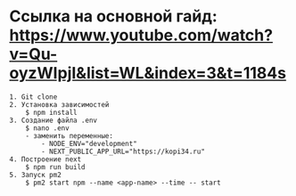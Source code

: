 # Ссылка на основной гайд: https://www.youtube.com/watch?v=Qu-oyzWIpjI&list=WL&index=3&t=1184s
	1. Git clone
	2. Установка зависимостей
		$ npm install
	3. Создание файла .env
		$ nano .env
		- заменить переменные:
			- NODE_ENV="development"
			- NEXT_PUBLIC_APP_URL="https://kopi34.ru" 
	4. Построение next
		$ npm run build
	5. Запуск pm2
		$ pm2 start npm --name <app-name> --time -- start